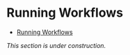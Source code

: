 # Running Workflows

<!-- START doctoc generated TOC please keep comment here to allow auto update -->
<!-- DON'T EDIT THIS SECTION, INSTEAD RE-RUN doctoc TO UPDATE -->

- [Running Workflows](#running-workflows)

<!-- END doctoc generated TOC please keep comment here to allow auto update -->

*This section is under construction.*

